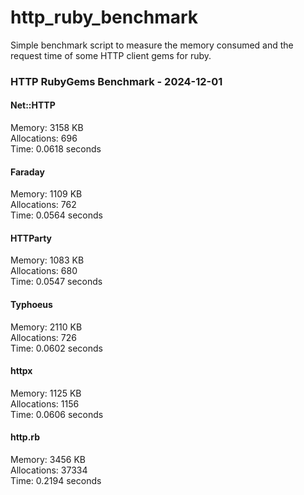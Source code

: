 # http_ruby_benchmark

Simple benchmark script to measure the memory consumed and the request time of some HTTP client gems for ruby.

<!-- benchmark-results -->

### HTTP RubyGems Benchmark - 2024-12-01
#### Net::HTTP
Memory: 3158 KB <br />Allocations: 696 <br />Time: 0.0618 seconds 
#### Faraday
Memory: 1109 KB <br />Allocations: 762 <br />Time: 0.0564 seconds 
#### HTTParty
Memory: 1083 KB <br />Allocations: 680 <br />Time: 0.0547 seconds 
#### Typhoeus
Memory: 2110 KB <br />Allocations: 726 <br />Time: 0.0602 seconds 
#### httpx
Memory: 1125 KB <br />Allocations: 1156 <br />Time: 0.0606 seconds 
#### http.rb
Memory: 3456 KB <br />Allocations: 37334 <br />Time: 0.2194 seconds 
